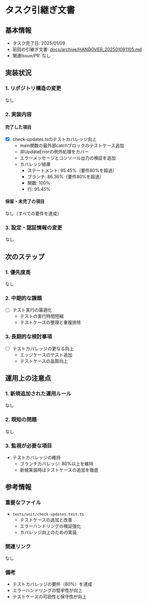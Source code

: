 # タスク引継ぎ文書

## 基本情報
- タスク完了日: 2025/01/09
- 前回の引継ぎ文書: [docs/archive/HANDOVER_202501091105.md](archive/HANDOVER_202501091105.md)
- 関連Issue/PR: なし

## 実装状況

### 1. リポジトリ構造の変更
なし

### 2. 実装内容

#### 完了した項目

- [x] check-updates.tsのテストカバレッジ向上
  - main関数の最外部catchブロックのテストケース追加
  - 非UpdateErrorの例外処理をカバー
  - エラーメッセージとコンソール出力の検証を追加
  - カバレッジ結果
    - ステートメント: 95.45%（要件80%を超過）
    - ブランチ: 86.36%（要件80%を超過）
    - 関数: 100%
    - 行: 95.45%

#### 保留・未完了の項目

なし（すべての要件を達成）

### 3. 設定・認証情報の変更
なし

## 次のステップ

### 1. 優先度高
なし

### 2. 中期的な課題

- [ ] テスト実行の最適化
  - テストの実行時間短縮
  - テストケースの整理と重複排除

### 3. 長期的な検討事項

- [ ] テストカバレッジの更なる向上
  - エッジケースのテスト追加
  - テストケースの品質向上

## 運用上の注意点

### 1. 新規追加された運用ルール
なし

### 2. 既知の問題
なし

### 3. 監視が必要な項目

- テストカバレッジの維持
  - ブランチカバレッジ: 80%以上を維持
  - 新規実装時はテストケースの追加を徹底

## 参考情報

### 重要なファイル

- `tests/unit/check-updates.test.ts`
  - テストケースの追加と改善
  - エラーハンドリングの検証強化
  - カバレッジ向上のための実装

### 関連リンク
なし

### 備考

- テストカバレッジの要件（80%）を達成
- エラーハンドリングの堅牢性が向上
- テストケースの可読性と保守性が向上

